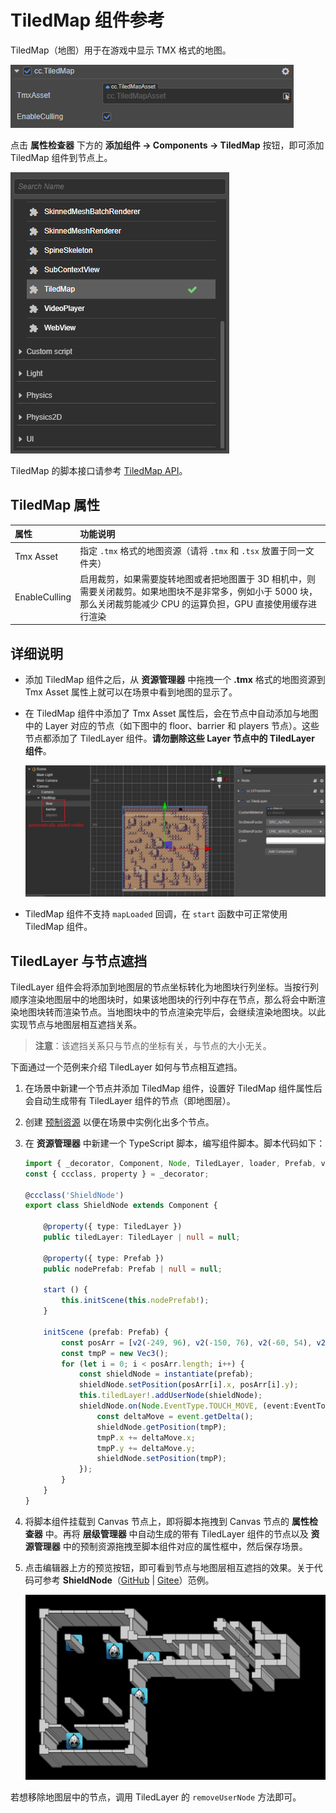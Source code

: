 # TiledMap 组件参考

TiledMap（地图）用于在游戏中显示 TMX 格式的地图。

![tiledmap-component](tiledmap/tiledmap-component.png)

点击 **属性检查器** 下方的 **添加组件 -> Components -> TiledMap** 按钮，即可添加 TiledMap 组件到节点上。

![](./tiledmap/add_tiledmap.png)

TiledMap 的脚本接口请参考 [TiledMap API](%__APIDOC__%/zh/#/docs/3.4/zh/tiledmap/Class/TiledMap)。

## TiledMap 属性

| 属性              | 功能说明
| :---------------- | :----------------- |
| Tmx Asset         | 指定 `.tmx` 格式的地图资源（请将 `.tmx` 和 `.tsx` 放置于同一文件夹） |
| EnableCulling     | 启用裁剪，如果需要旋转地图或者把地图置于 3D 相机中，则需要关闭裁剪。如果地图块不是非常多，例如小于 5000 块，那么关闭裁剪能减少 CPU 的运算负担，GPU 直接使用缓存进行渲染 |

## 详细说明

- 添加 TiledMap 组件之后，从 **资源管理器** 中拖拽一个 **.tmx** 格式的地图资源到 Tmx Asset 属性上就可以在场景中看到地图的显示了。
- 在 TiledMap 组件中添加了 Tmx Asset 属性后，会在节点中自动添加与地图中的 Layer 对应的节点（如下图中的 floor、barrier 和 players 节点）。这些节点都添加了 TiledLayer 组件。**请勿删除这些 Layer 节点中的 TiledLayer 组件**。

    ![](./tiledmap/tiledlayer.png)

- TiledMap 组件不支持 `mapLoaded` 回调，在 `start` 函数中可正常使用 TiledMap 组件。

## TiledLayer 与节点遮挡

TiledLayer 组件会将添加到地图层的节点坐标转化为地图块行列坐标。当按行列顺序渲染地图层中的地图块时，如果该地图块的行列中存在节点，那么将会中断渲染地图块转而渲染节点。当地图块中的节点渲染完毕后，会继续渲染地图块。以此实现节点与地图层相互遮挡关系。

> **注意**：该遮挡关系只与节点的坐标有关，与节点的大小无关。

下面通过一个范例来介绍 TiledLayer 如何与节点相互遮挡。

1. 在场景中新建一个节点并添加 TiledMap 组件，设置好 TiledMap 组件属性后会自动生成带有 TiledLayer 组件的节点（即地图层）。

2. 创建 [预制资源](../../asset/prefab.md) 以便在场景中实例化出多个节点。

3. 在 **资源管理器** 中新建一个 TypeScript 脚本，编写组件脚本。脚本代码如下：

    ```ts
    import { _decorator, Component, Node, TiledLayer, loader, Prefab, v2, instantiate, Vec3, EventTouch } from 'cc';
    const { ccclass, property } = _decorator;

    @ccclass('ShieldNode')
    export class ShieldNode extends Component {

        @property({ type: TiledLayer })
        public tiledLayer: TiledLayer | null = null;

        @property({ type: Prefab })
        public nodePrefab: Prefab | null = null;

        start () {
            this.initScene(this.nodePrefab!);
        }

        initScene (prefab: Prefab) {
            const posArr = [v2(-249, 96), v2(-150, 76), v2(-60, 54), v2(-248, -144), v2(-89, -34)];
            const tmpP = new Vec3();
            for (let i = 0; i < posArr.length; i++) {
                const shieldNode = instantiate(prefab);
                shieldNode.setPosition(posArr[i].x, posArr[i].y);
                this.tiledLayer!.addUserNode(shieldNode);
                shieldNode.on(Node.EventType.TOUCH_MOVE, (event:EventTouch) => {
                    const deltaMove = event.getDelta();
                    shieldNode.getPosition(tmpP);
                    tmpP.x += deltaMove.x;
                    tmpP.y += deltaMove.y;
                    shieldNode.setPosition(tmpP);
                });
            }
        }
    }
    ```

4. 将脚本组件挂载到 Canvas 节点上，即将脚本拖拽到 Canvas 节点的 **属性检查器** 中。再将 **层级管理器** 中自动生成的带有 TiledLayer 组件的节点以及 **资源管理器** 中的预制资源拖拽至脚本组件对应的属性框中，然后保存场景。

5. 点击编辑器上方的预览按钮，即可看到节点与地图层相互遮挡的效果。关于代码可参考 **ShieldNode**（[GitHub](https://github.com/cocos/cocos-test-projects/tree/v3.4/assets/cases/tiled-map) | [Gitee](https://gitee.com/mirrors_cocos-creator/test-cases-3d/tree/v3.4/assets/cases/tiled-map)）范例。

    ![shieldNode](./tiledmap/shieldNode.png)

若想移除地图层中的节点，调用 TiledLayer 的 `removeUserNode` 方法即可。
